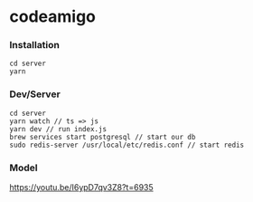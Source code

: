 # codeamigo

### Installation
```
cd server
yarn
```

### Dev/Server
```
cd server
yarn watch // ts => js
yarn dev // run index.js
brew services start postgresql // start our db
sudo redis-server /usr/local/etc/redis.conf // start redis
```

### Model
https://youtu.be/I6ypD7qv3Z8?t=6935
